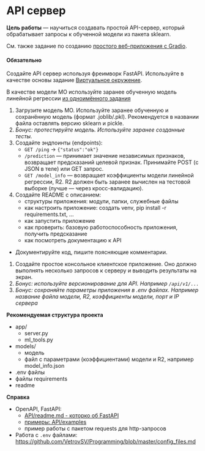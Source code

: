 # API сервер

**Цель работы** — научиться создавать простой API-сервер, который обрабатывает запросы к обученной модели из пакета sklearn.

См. также задание по созданию [простого веб-приложения с Gradio](gradio.md).

#### Обязательно

Создайте API сервер используя фреимворк FastAPI. Используйте в качестве основы задание [Виртуальное окружение](tasks_programming.md#виртуальное-окружение).

В качестве модели МО используйте заранее обученную модель линейной регрессии [из одноимённого задания](https://github.com/ivtipm/ML/blob/main/plans/AI_intro_2025/2025_ML_intro.md#%D0%BB%D0%B8%D0%BD%D0%B5%D0%B9%D0%BD%D0%B0%D1%8F-%D1%80%D0%B5%D0%B3%D1%80%D0%B5%D1%81%D1%81%D0%B8%D1%8F)

1. Загрузите модель МО. Используйте заранее обученную и сохранённую модель (формат .joblib/.pkl). Рекомендуется в названии файла оставлять версию sklearn и pickle. 
1. *Бонус: протестируйте модель. Используйте заранее созданные тесты.*
1. Создайте эндпоинты (endpoints):
    * `GET /ping` → `{"status":"ok"}`
    * `/prediction` — принимает значение независимых признаков, возвращает предсказаний целевой признак. Принимайте POST (с JSON в теле) или GET запрос. 
    * `GET /model_info` — возвращает коэффициенты модели линейной регрессии, R2. R2 должен быть заранее вычислен на тестовой выборке (лучше — через кросс-валидацию). 
1. Создайте README с описанием: 
    - структуры приложения: модули, папки, служебные файлы
    - как настроить приложение: создать venv, pip install -r requirements.txt, ... 
    - как запустить приложение
    - как проверить: базовую работоспособность приложения, получить предсказание
    - как посмотреть документацию к API
* Документируйте код, пишите поясняющие комментарии.
1. Создайте простое консольное клиентское приложение. Оно должно выполнять несколько запросов к серверу и выводить результаты на экран.
1. *Бонус: используйте версионирование для API. Например `/api/v1/...`*
1. *Бонус: сохраняйте параметры приложения в .env файлах. Например название файла модели, R2, коэффициенты модели, порт и IP сервера*

**Рекомендуемая структура проекта**
- app/
    - server.py
    - ml_tools.py 
- models/
    - модель
    - файл с параметрами (коэффициентами) модели и R2, например model_info.json
- .env файлы
- файлы requirements 
- readme

**Справка**
- OpenAPI, FastAPI:
    - [API/readme.md - которко об FastAPI](../../../API/readme.md)
    - [примеры: API/examples](API/examples)
    - пример работы с пакетом requests для http-запросов
- Работа с `.env` файлами: https://github.com/VetrovSV/Programming/blob/master/config_files.md